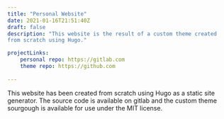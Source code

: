 ```yaml
---
title: "Personal Website"
date: 2021-01-16T21:51:40Z
draft: false
description: "This website is the result of a custom theme created
from scratch using Hugo."

projectLinks:
    personal repo: https://gitlab.com
    theme repo: https://github.com
    
---
```


This website has been created from scratch using Hugo as a static site
generator. The source code is available on gitlab and the custom theme
sourgough is available for use under the MIT license.